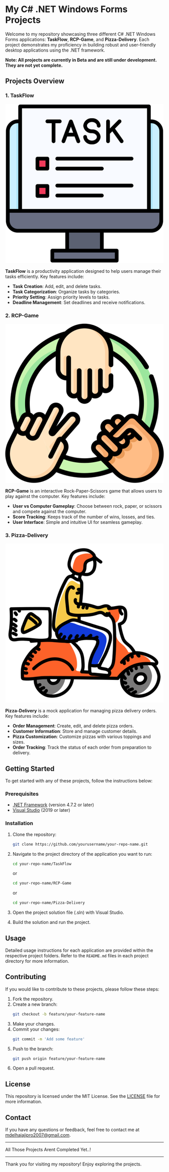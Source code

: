 # My C# .NET Windows Forms Projects

Welcome to my repository showcasing three different C# .NET Windows Forms applications: **TaskFlow**, **RCP-Game**, and **Pizza-Delivery**. Each project demonstrates my proficiency in building robust and user-friendly desktop applications using the .NET framework.

**Note: All projects are currently in Beta and are still under development. They are not yet complete.**

## Projects Overview

### 1. TaskFlow

![TaskFlow](./Z_Programmes_Icons/task.png)

**TaskFlow** is a productivity application designed to help users manage their tasks efficiently. Key features include:

- **Task Creation**: Add, edit, and delete tasks.
- **Task Categorization**: Organize tasks by categories.
- **Priority Setting**: Assign priority levels to tasks.
- **Deadline Management**: Set deadlines and receive notifications.

### 2. RCP-Game

![RCP-Game](./Z_Programmes_Icons/rock-paper-scissors.png)

**RCP-Game** is an interactive Rock-Paper-Scissors game that allows users to play against the computer. Key features include:

- **User vs Computer Gameplay**: Choose between rock, paper, or scissors and compete against the computer.
- **Score Tracking**: Keeps track of the number of wins, losses, and ties.
- **User Interface**: Simple and intuitive UI for seamless gameplay.

### 3. Pizza-Delivery

![Pizza-Delivery](./Z_Programmes_Icons/pizza-deliver.png)

**Pizza-Delivery** is a mock application for managing pizza delivery orders. Key features include:

- **Order Management**: Create, edit, and delete pizza orders.
- **Customer Information**: Store and manage customer details.
- **Pizza Customization**: Customize pizzas with various toppings and sizes.
- **Order Tracking**: Track the status of each order from preparation to delivery.

## Getting Started

To get started with any of these projects, follow the instructions below:

### Prerequisites

- [.NET Framework](https://dotnet.microsoft.com/download/dotnet-framework) (version 4.7.2 or later)
- [Visual Studio](https://visualstudio.microsoft.com/) (2019 or later)

### Installation

1. Clone the repository:
    ```bash
    git clone https://github.com/yourusername/your-repo-name.git
    ```

2. Navigate to the project directory of the application you want to run:
    ```bash
    cd your-repo-name/TaskFlow
    ```
    or
    ```bash
    cd your-repo-name/RCP-Game
    ```
    or
    ```bash
    cd your-repo-name/Pizza-Delivery
    ```

3. Open the project solution file (.sln) with Visual Studio.

4. Build the solution and run the project.

## Usage

Detailed usage instructions for each application are provided within the respective project folders. Refer to the `README.md` files in each project directory for more information.

## Contributing

If you would like to contribute to these projects, please follow these steps:

1. Fork the repository.
2. Create a new branch:
    ```bash
    git checkout -b feature/your-feature-name
    ```
3. Make your changes.
4. Commit your changes:
    ```bash
    git commit -m 'Add some feature'
    ```
5. Push to the branch:
    ```bash
    git push origin feature/your-feature-name
    ```
6. Open a pull request.

## License

This repository is licensed under the MIT License. See the [LICENSE](LICENSE) file for more information.

## Contact

If you have any questions or feedback, feel free to contact me at [mdelhajajipro2007@gmail.com](mailto:mdelhajaji2000@gmail.com).

---

All Those Projects Arent Completed Yet..!

---

Thank you for visiting my repository! Enjoy exploring the projects.
